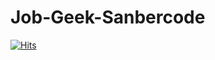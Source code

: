 # Job-Geek-Sanbercode
[![Hits](https://hits.seeyoufarm.com/api/count/incr/badge.svg?url=https%3A%2F%2Fgithub.com%2FMhinHub%2FJob-Geek-Sanbercode&count_bg=%23050505&title_bg=%23555555&icon=&icon_color=%23B4B4B4&title=views&edge_flat=true)](https://hits.seeyoufarm.com)
